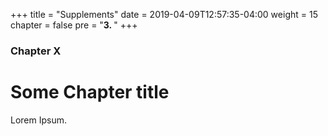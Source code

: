 +++
title = "Supplements"
date = 2019-04-09T12:57:35-04:00
weight = 15
chapter = false
pre = "<b>3. </b>"
+++

### Chapter X

# Some Chapter title

Lorem Ipsum.